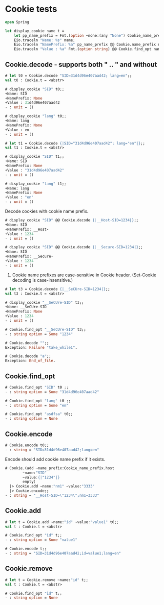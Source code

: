 # Cookie tests

```ocaml
open Spring
```

```ocaml
let display_cookie name t =
    let pp_name_prefix = Fmt.(option ~none:(any "None") Cookie_name_prefix.pp) in
    Eio.traceln "Name: %s" name;
    Eio.traceln "NamePrefix: %a" pp_name_prefix @@ Cookie.name_prefix name t;
    Eio.traceln "Value : %a" Fmt.(option string) @@ Cookie.find_opt name t
```

## Cookie.decode - supports both " .. " and without

```ocaml
# let t0 = Cookie.decode "SID=31d4d96e407aad42; lang=en";;
val t0 : Cookie.t = <abstr>

# display_cookie "SID" t0;;
+Name: SID
+NamePrefix: None
+Value : 31d4d96e407aad42
- : unit = ()

# display_cookie "lang" t0;;
+Name: lang
+NamePrefix: None
+Value : en
- : unit = ()

# let t1 = Cookie.decode {|SID="31d4d96e407aad42"; lang="en"|};;
val t1 : Cookie.t = <abstr>

# display_cookie "SID" t1;;
+Name: SID
+NamePrefix: None
+Value : "31d4d96e407aad42"
- : unit = ()

# display_cookie "lang" t1;;
+Name: lang
+NamePrefix: None
+Value : "en"
- : unit = ()
```

Decode cookies with cookie name prefix.

```ocaml
# display_cookie "SID" @@ Cookie.decode {|__Host-SID=1234|};;
+Name: SID
+NamePrefix: __Host-
+Value : 1234
- : unit = ()

# display_cookie "SID" @@ Cookie.decode {|__Secure-SID=1234|};;
+Name: SID
+NamePrefix: __Secure-
+Value : 1234
- : unit = ()
```

1. Cookie name prefixes are case-sensitive in Cookie header. (Set-Cookie decoding is case-insensitive.)

```ocaml
# let t3 = Cookie.decode {|__SeCUre-SID=1234|};;
val t3 : Cookie.t = <abstr>

# display_cookie "__SeCUre-SID" t3;;
+Name: __SeCUre-SID
+NamePrefix: None
+Value : 1234
- : unit = ()

# Cookie.find_opt "__SeCUre-SID" t3;;
- : string option = Some "1234"
```

```ocaml
# Cookie.decode "";; 
Exception: Failure "take_while1".

# Cookie.decode "a";; 
Exception: End_of_file.
```

## Cookie.find_opt

```ocaml
# Cookie.find_opt "SID" t0 ;;
- : string option = Some "31d4d96e407aad42"

# Cookie.find_opt "lang" t0 ;;
- : string option = Some "en"

# Cookie.find_opt "asdfsa" t0;;
- : string option = None
```

## Cookie.encode

```ocaml
# Cookie.encode t0;;
- : string = "SID=31d4d96e407aad42;lang=en"
```

Encode should add cookie name prefix if it exists.

```ocaml
# Cookie.(add ~name_prefix:Cookie_name_prefix.host 
        ~name:"SID" 
        ~value:{|"1234"|} 
        empty)
  |> Cookie.add ~name:"nm1" ~value:"3333"
  |> Cookie.encode;;
- : string = "__Host-SID=\"1234\";nm1=3333"
```

## Cookie.add

```ocaml
# let t = Cookie.add ~name:"id" ~value:"value1" t0;;
val t : Cookie.t = <abstr>

# Cookie.find_opt "id" t;;
- : string option = Some "value1"

# Cookie.encode t;;
- : string = "SID=31d4d96e407aad42;id=value1;lang=en"
```

## Cookie.remove

```ocaml
# let t = Cookie.remove ~name:"id" t;;
val t : Cookie.t = <abstr>

# Cookie.find_opt "id" t;; 
- : string option = None
```
